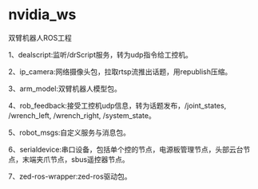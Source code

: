# nvidia_ws
双臂机器人ROS工程

1、dealscript:监听/drScript服务，转为udp指令给工控机。

2、ip_camera:网络摄像头包，拉取rtsp流推出话题，用republish压缩。

3、arm_model:双臂机器人模型包。

4、rob_feedback:接受工控机udp信息，转为话题发布，/joint_states, /wrench_left, /wrench_right, /system_state。

5、robot_msgs:自定义服务与消息包。

6、serialdevice:串口设备，包括单个控的节点，电源板管理节点，头部云台节点，末端夹爪节点，sbus遥控器节点。

7、zed-ros-wrapper:zed-ros驱动包。